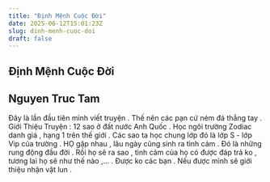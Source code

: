```yaml
---
title: "Định Mệnh Cuộc Đời"
date: 2025-06-12T15:01:23Z
slug: dinh-menh-cuoc-doi
draft: false
---
```


## Định Mệnh Cuộc Đời

## Nguyen Truc Tam

Đây là lần đầu tiên mình viết truyện . Thế nên các pạn cứ ném đá thẳng tay .
Giới Thiệu Truyện : 
12 sao ở đất nước Anh Quốc . Học ngôi trường Zodiac danh giá , hạng 1 trên thế giới . Các sao ta học chung lớp đó là lớp S - lớp Vip của trường . HỌ gặp nhau , lâu ngày cũng sinh ra tình cảm  . Đó là những rung động đầu đời . Rồi họ sẽ ra sao , tình cảm của họ có được đáp trả ko , tương lai họ sẽ như thế nào ,... . 
Được ko các bạn . Nếu được mình sẽ giới thiệu nhận vật lun .